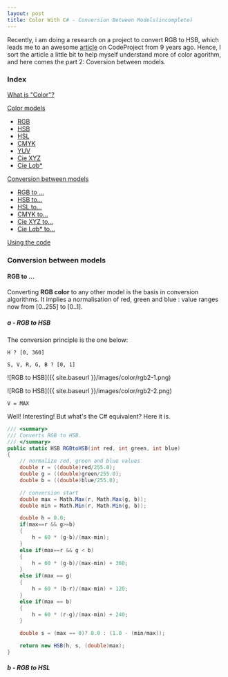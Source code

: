 ```yaml
---
layout: post
title: Color With C# - Conversion Between Models(incomplete)
---
```

Recently, i am doing a research on a project to convert RGB to HSB, which leads me to an awesome [article](http://www.codeproject.com/Articles/19045/Manipulating-colors-in-NET-Part-1) on CodeProject from 9 years ago. Hence, I sort the article a little bit to help myself understand more of color agorithm, and here comes the part 2: Coversion between models.

### Index
[What is "Color"?](http://www.westudio.ml/Color-1/#def)

[Color models](http://www.westudio.ml/Color-1/#cm)

- [RGB](http://www.westudio.ml/Color-1/#rgb)
- [HSB](http://www.westudio.ml/Color-1/#hsb) 
- [HSL](http://www.westudio.ml/Color-1/#hsl) 
- [CMYK](http://www.westudio.ml/Color-1/#cmyk) 
- [YUV](http://www.westudio.ml/Color-1/#yuv)
- [Cie XYZ](http://www.westudio.ml/Color-1/#xyz) 
- [Cie L*a*b*](http://www.westudio.ml/Color-1/#lab) 

[Conversion between models](#cbm)

- [RGB to ...](#rgb2) 
- [HSB to...](#hsb2)
- [HSL to...](#hsl2)
- [CMYK to...](#cmyk2)
- [Cie XYZ to...](#xyz2)
- [Cie L*a*b* to...](#lab2)

[Using the code](#utc) 

### Conversion between models

<a name="cbm" id="cbm"></a>

#### RGB to ...

<a name="rgb2" id="rgb2"></a>
Converting **RGB color** to any other model is the basis in conversion algorithms. It implies a normalisation of red, green and blue : value ranges now from [0..255] to [0..1].

##### a - RGB to HSB

The conversion principle is the one below:


`H ? [0, 360]`

`S, V, R, G, B ? [0, 1]`

![RGB to HSB]({{ site.baseurl }}/images/color/rgb2-1.png)

![RGB to HSB]({{ site.baseurl }}/images/color/rgb2-2.png)

`V = MAX`

Well! Interesting! But what's the C# equivalent? Here it is.

```c#
/// <summary>
/// Converts RGB to HSB.
/// </summary>
public static HSB RGBtoHSB(int red, int green, int blue)
{
    // normalize red, green and blue values
    double r = ((double)red/255.0);
    double g = ((double)green/255.0);
    double b = ((double)blue/255.0);

    // conversion start
    double max = Math.Max(r, Math.Max(g, b));
    double min = Math.Min(r, Math.Min(g, b));

    double h = 0.0;
    if(max==r && g>=b)
    {
        h = 60 * (g-b)/(max-min);
    }
    else if(max==r && g < b)
    {
        h = 60 * (g-b)/(max-min) + 360;
    }
    else if(max == g)
    {
        h = 60 * (b-r)/(max-min) + 120;
    }
    else if(max == b)
    {
        h = 60 * (r-g)/(max-min) + 240;
    }

    double s = (max == 0)? 0.0 : (1.0 - (min/max));

    return new HSB(h, s, (double)max);
}
```
##### b - RGB to HSL
